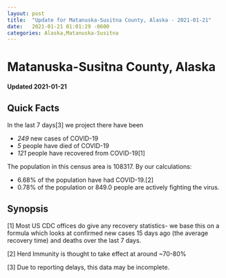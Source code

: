 ```yaml
---
layout: post
title:  "Update for Matanuska-Susitna County, Alaska - 2021-01-21"
date:   2021-01-21 01:01:29 -0600
categories: Alaska,Matanuska-Susitna
---
```


# Matanuska-Susitna County, Alaska
#### Updated 2021-01-21

## Quick Facts

In the last 7 days[3] we project there have been
- *249* new cases of COVID-19
- *5* people have died of COVID-19
- *121* people have recovered from COVID-19[1]

The population in this census area is 108317. By our calculations:
- 6.68% of the population have had COVID-19.[2]
- 0.78% of the population or 849.0 people are actively fighting the virus.

## Synopsis




[1] Most US CDC offices do give any recovery statistics- we base this on a formula which looks at confirmed new cases
15 days ago (the average recovery time) and deaths over the last 7 days.

[2] Herd Immunity is thought to take effect at around ~70-80%

[3] Due to reporting delays, this data may be incomplete.
 
    